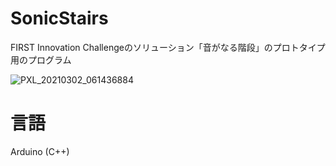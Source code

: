 # SonicStairs
FIRST Innovation Challengeのソリューション「音がなる階段」のプロトタイプ用のプログラム

![PXL_20210302_061436884](https://user-images.githubusercontent.com/53967490/109750790-63cb5600-7c20-11eb-95e9-1607218bcead.jpg)

# 言語
Arduino (C++)
